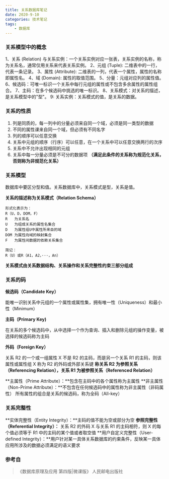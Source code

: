 ```yaml
---
title: 关系数据库笔记
date: 2020-9-10
categories: 技术笔记
tags:
    - 数据库
---
```


### 关系模型中的概念

1、关系 (Relation) 与关系实例：一个关系实例对应一张表，关系实例的名称，称为关系名，通常仅用关系来代表关系实例。
2、元组 (Tuple): 二维表中的一行，代表一条记录。
3、属性 (Attribute): 二维表的一列，代表一个属性，属性的名称即属性名。
4、域 (Domain): 属性的取值范围。
5、分量：元组对应列的属性值。
6、候选码：可唯一标识一个关系中每行元组的属性或不包含多余属性的属性组合。
7、主码：在多个候选码中挑选的唯一标识。
8、关系模式：对关系的描述，是关系模型中的"型"。
9: 关系实例：关系模式的值，是关系的数据。

<!-- more -->

### 关系的性质

1. 列是同质的，每一列中的分量必须来自同一个域，必须是同一类型的数据
2. 不同的属性课来自同一个域，但必须有不同名字
3. 列的顺序可以任意交换
4. 关系中元组的顺序（行序）可以任意，在一个关系中可以任意交换两行的次序
5. 关系中不允许出现相同的元组
6. 关系中每一分量必须是不可分的数据项 **（满足此条件的关系称为规范化关系，否则称为非规范化关系）**

### 关系模型

数据库中要区分型和值。关系数据库中，关系模式是型，关系是值。

**关系的描述称为关系模式（Relation Schema）**

```
形式化表示为：
R（U，D，DOM，F）
R   为关系名
U   为组成关系的属性名集合
D   为属性组U中属性所来自的域
DOM 为属性向域的映射集合
F   为属性间数据的依赖关系集合

简记：
R（U）或R（A1，A2，···，An）
```

**关系模式由关系数据结构、关系操作和关系完整性约束三部分组成**

### 关系的码

**候选码（Candidate Key）**

能唯一识别关系中元组的一个属性或属性集，拥有唯一性（Uniqueness）和最小性（Minimum）

**主码（Primary Key)**

在关系的多个候选码中，从中选择一个作为查询、插入和删除元组的操作变量，被选择的候选码称为主码

**外码（Foreign Key）**

关系 R2 的一个或一组属性 X 不是 R2 的主码，而是另一个关系 R1 的主码，则该属性或属性组 X 称为 R2 的外码或外部关系键
**称关系 R2 为参照关系（Referencing Relation），关系 R1 为被参照关系（Referenced Relation）**

**主属性（Prime Attribute）：**包含在主码中的各个属性称为主属性
**非主属性（Non-Prime Attribute）：**不包含在任何候选码中的属性称为非主属性（非码属性）
所有属性的组合是关系的候选码，称为全码（All-key）

### 关系完整性

**实体完整性（Entity Integrity）：**主码的值不能为空或部分为空
**参照完整性（Referential Integrity）：** 关系 R2 的外码 X 与关系 R1 的主码相符，则 X 的每个值必须等于 R1 中的主码的某个值或者取空值
**用户自定义完整性（User-defined Integrity）：**用户针对某一具体关系数据库的约束条件，反映某一具体应用所涉及的数据必须满足的语义要求

### 参考自

>《数据库原理及应用 第四版|微课版》 人民邮电出版社
